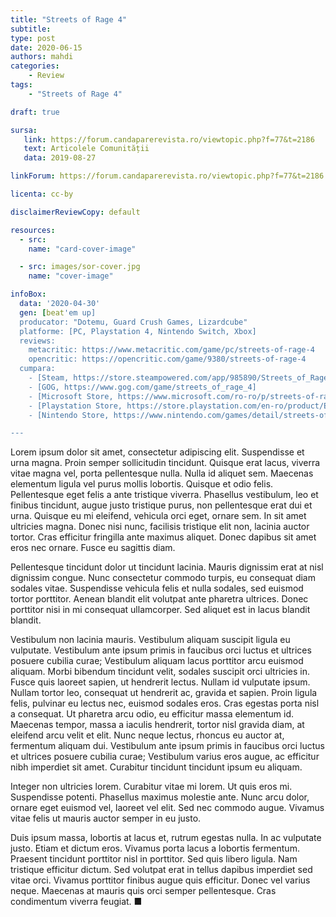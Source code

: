 ```yaml
---
title: "Streets of Rage 4"
subtitle:
type: post
date: 2020-06-15
authors: mahdi
categories:
    - Review
tags:
    - "Streets of Rage 4"

draft: true

sursa:
   link: https://forum.candaparerevista.ro/viewtopic.php?f=77&t=2186
   text: Articolele Comunității
   data: 2019-08-27

linkForum: https://forum.candaparerevista.ro/viewtopic.php?f=77&t=2186

licenta: cc-by

disclaimerReviewCopy: default

resources:
  - src:
    name: "card-cover-image"

  - src: images/sor-cover.jpg
    name: "cover-image"

infoBox:
  data: '2020-04-30'
  gen: [beat'em up]
  producator: "Dotemu, Guard Crush Games, Lizardcube"
  platforme: [PC, Playstation 4, Nintendo Switch, Xbox]
  reviews:
    metacritic: https://www.metacritic.com/game/pc/streets-of-rage-4
    opencritic: https://opencritic.com/game/9380/streets-of-rage-4
  cumpara:
    - [Steam, https://store.steampowered.com/app/985890/Streets_of_Rage_4/]
    - [GOG, https://www.gog.com/game/streets_of_rage_4]
    - [Microsoft Store, https://www.microsoft.com/ro-ro/p/streets-of-rage-4/9n7h54kncb9n]
    - [Playstation Store, https://store.playstation.com/en-ro/product/EP1470-CUSA16221_00-00STREETSOFRAGE4]
    - [Nintendo Store, https://www.nintendo.com/games/detail/streets-of-rage-4-switch/]

---
```


Lorem ipsum dolor sit amet, consectetur adipiscing elit. Suspendisse et urna magna. Proin semper sollicitudin tincidunt. Quisque erat lacus, viverra vitae magna vel, porta pellentesque nulla. Nulla id aliquet sem. Maecenas elementum ligula vel purus mollis lobortis. Quisque et odio felis. Pellentesque eget felis a ante tristique viverra. Phasellus vestibulum, leo et finibus tincidunt, augue justo tristique purus, non pellentesque erat dui et urna. Quisque eu mi eleifend, vehicula orci eget, ornare sem. In sit amet ultricies magna. Donec nisi nunc, facilisis tristique elit non, lacinia auctor tortor. Cras efficitur fringilla ante maximus aliquet. Donec dapibus sit amet eros nec ornare. Fusce eu sagittis diam.

Pellentesque tincidunt dolor ut tincidunt lacinia. Mauris dignissim erat at nisl dignissim congue. Nunc consectetur commodo turpis, eu consequat diam sodales vitae. Suspendisse vehicula felis et nulla sodales, sed euismod tortor porttitor. Aenean blandit elit volutpat ante pharetra ultrices. Donec porttitor nisi in mi consequat ullamcorper. Sed aliquet est in lacus blandit blandit.

Vestibulum non lacinia mauris. Vestibulum aliquam suscipit ligula eu vulputate. Vestibulum ante ipsum primis in faucibus orci luctus et ultrices posuere cubilia curae; Vestibulum aliquam lacus porttitor arcu euismod aliquam. Morbi bibendum tincidunt velit, sodales suscipit orci ultricies in. Fusce quis laoreet sapien, ut hendrerit lectus. Nullam id vulputate ipsum. Nullam tortor leo, consequat ut hendrerit ac, gravida et sapien. Proin ligula felis, pulvinar eu lectus nec, euismod sodales eros. Cras egestas porta nisl a consequat. Ut pharetra arcu odio, eu efficitur massa elementum id. Maecenas tempor, massa a iaculis hendrerit, tortor nisl gravida diam, at eleifend arcu velit et elit. Nunc neque lectus, rhoncus eu auctor at, fermentum aliquam dui. Vestibulum ante ipsum primis in faucibus orci luctus et ultrices posuere cubilia curae; Vestibulum varius eros augue, ac efficitur nibh imperdiet sit amet. Curabitur tincidunt tincidunt ipsum eu aliquam.

Integer non ultricies lorem. Curabitur vitae mi lorem. Ut quis eros mi. Suspendisse potenti. Phasellus maximus molestie ante. Nunc arcu dolor, ornare eget euismod vel, laoreet vel elit. Sed nec commodo augue. Vivamus vitae felis ut mauris auctor semper in eu justo.

Duis ipsum massa, lobortis at lacus et, rutrum egestas nulla. In ac vulputate justo. Etiam et dictum eros. Vivamus porta lacus a lobortis fermentum. Praesent tincidunt porttitor nisl in porttitor. Sed quis libero ligula. Nam tristique efficitur dictum. Sed volutpat erat in tellus dapibus imperdiet sed vitae orci. Vivamus porttitor finibus augue quis efficitur. Donec vel varius neque. Maecenas at mauris quis orci semper pellentesque. Cras condimentum viverra feugiat. ■
